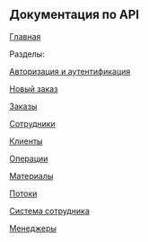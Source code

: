 ## Документация по API

[Главная](README.md)

Разделы:


[Авторизация и аутентификация](autorization.md)

[Новый заказ](order_pending.md)

[Заказы](order.md)

[Сотрудники](worker.md)

[Клиенты](client.md)

[Операции](operation.md)

[Материалы](material.md)

[Потоки](stream.md)

[Система сотрудника](order_worker.md)

[Менеджеры](manager.md)

<!---[Основные и дополнительные вопросы ("Вопросы для карты")](questions.md)

[Бренды автомобилей](brands.md)

[Модели бренда](models.md)

[Поколения модели](generations.md)

[Вопросы поколения](generation_questions.md)

[Ответы](answers.md)-->